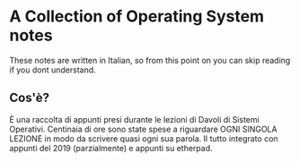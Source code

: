 # A Collection of Operating System notes

These notes are written in Italian, so from this point on you can skip reading if you dont understand.

## Cos'è?

È una raccolta di appunti presi durante le lezioni di Davoli di Sistemi Operativi. Centinaia di ore sono state spese a riguardare OGNI SINGOLA LEZIONE in modo da scrivere quasi ogni sua parola. Il tutto integrato con appunti del 2019 (parzialmente) e appunti su etherpad.